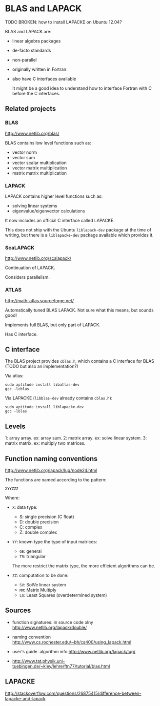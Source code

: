 # BLAS and LAPACK

TODO BROKEN: how to install LAPACKE on Ubuntu 12.04?

BLAS and LAPACK are:

-   linear algebra packages

-   de-facto standards

-   non-parallel

-   originally written in Fortran

-   also have C interfaces available

    It might be a good idea to understand how to interface Fortran with C before the C interfaces.

## Related projects

### BLAS

<http://www.netlib.org/blas/>

BLAS contains low level functions such as:

- vector norm
- vector sum
- vector scalar multiplication
- vector matrix multiplication
- matrix matrix multiplication

### LAPACK

LAPACK contains higher level functions such as:

- solving linear systems
- eigenvalue/eigenvector calculations

It now includes an official C interface called LAPACKE.

This does not ship with the Ubuntu `liblapack-dev` package at the time of writing, but there is a `liblapacke-dev` package available which provides it.

### ScaLAPACK

<http://www.netlib.org/scalapack/>

Continuation of LAPACK.

Considers parallelism.

### ATLAS

<http://math-atlas.sourceforge.net/>

Automatically tuned BLAS LAPACK. Not sure what this means, but sounds good!

Implements full BLAS, but only part of LAPACK.

Has C interface.

## C interface

The BLAS project provides `cblas.h`, which contains a C interface for BLAS (TODO but also an implementation?)

Via atlas:

    sudo aptitude install libatlas-dev
    gcc -lcblas

Via LAPACKE (`libblas-dev` already contains `cblas.h`):

    sudo aptitude install liblapacke-dev
    gcc -lblas

## Levels

1: array array. ex: array sum.
2: matrix array. ex: solve linear system.
3: matrix matrix. ex: multiply two matrices.

## Function naming conventions

<http://www.netlib.org/lapack/lug/node24.html>

The functions are named according to the pattern:

    XYYZZZ

Where:

-   `X`: data type:

    - S: single precision (C float)
    - D: double precision
    - C: complex
    - Z: double complex

-   `YY`: known type the type of input matrices:

    - `GE`: general
    - `TR`: triangular

    The more restrict the matrix type, the more efficient algorithms can be.

-   `ZZ`: computation to be done:

    - `SV`: SolVe linear system
    - `MM`: Matrix Multiply
    - `LS`: Least Squares (overdetermined system)

## Sources

- function signatures: in source code olny <http://www.netlib.org/lapack/double/>

- naming convention <http://www.cs.rochester.edu/~bh/cs400/using_lapack.html>

- user's guide. algorithm info <http://www.netlib.org/lapack/lug/>

- <http://www.tat.physik.uni-tuebingen.de/~kley/lehre/ftn77/tutorial/blas.html>

## LAPACKE

<http://stackoverflow.com/questions/26875415/difference-between-lapacke-and-lapack>
